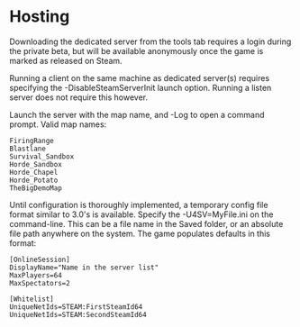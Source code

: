 # Hosting

Downloading the dedicated server from the tools tab requires a login during the private beta, but will be available anonymously once the game is marked as released on Steam.

Running a client on the same machine as dedicated server(s) requires specifying the -DisableSteamServerInit launch option. Running a listen server does not require this however.

Launch the server with the map name, and -Log to open a command prompt. Valid map names:

	FiringRange
	Blastlane
	Survival_Sandbox
	Horde_Sandbox
	Horde_Chapel
	Horde_Potato
	TheBigDemoMap

Until configuration is thoroughly implemented, a temporary config file format similar to 3.0's is available. Specify the -U4SV=MyFile.ini on the command-line. This can be a file name in the Saved folder, or an absolute file path anywhere on the system. The game populates defaults in this format:

	[OnlineSession]
	DisplayName="Name in the server list"
	MaxPlayers=64
	MaxSpectators=2

	[Whitelist]
	UniqueNetIds=STEAM:FirstSteamId64
	UniqueNetIds=STEAM:SecondSteamId64
